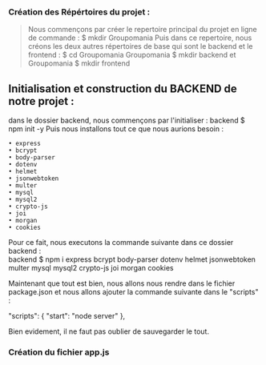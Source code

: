 ### Création des Répértoires du projet :
> Nous commençons par créer le repertoire principal du projet en ligne de commande :
$ mkdir Groupomania
Puis dans ce repertoire, nous créons les deux autres répertoires de base qui sont le backend et le frontend :
$ cd Groupomania
Groupomania $ mkdir backend
et
Groupomania $ mkdir frontend

## Initialisation et construction du BACKEND de notre projet :
dans le dossier backend, nous commençons par l'initialiser :
backend $   npm init -y
Puis nous installons tout ce que nous aurions besoin :
>
    • express
    • bcrypt
    • body-parser
    • dotenv
    • helmet
    • jsonwebtoken
    • multer
    • mysql
    • mysql2
    • crypto-js
    • joi
    • morgan
    • cookies    

Pour ce fait, nous executons la commande suivante dans ce dossier backend :    
backend $   npm i express bcrypt body-parser dotenv helmet jsonwebtoken multer mysql mysql2 crypto-js joi morgan cookies 

Maintenant que tout est bien, nous allons nous rendre dans le fichier package.json et nous allons ajouter la commande suivante dans le "scripts" :

"scripts": {
    "start": "node server"
  },

Bien evidement, il ne faut pas oublier de sauvegarder le tout.

### Création du fichier app.js


